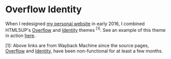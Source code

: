 # Overflow Identity

When I redesigned [my personal website](https://setu.me) in early 2016, I combined HTML5UP's [Overflow](https://web.archive.org/web/20210223162921/https://html5up.net/overflow) and [Identity](https://web.archive.org/web/20201027205452/https://html5up.net/identity) themes <sup id="html5up">[1]</sup>. See an example of this theme in action [here](https://overflow-identity.netlify.app/example).

<a name="html5up">[1]</a>: Above links are from Wayback Machine since the source pages, [Overflow](https://html5up.net/overflow) and [Identity](https://html5up.net/identity), have been non-functional for at least a few months.
